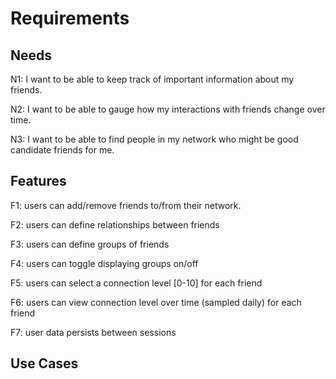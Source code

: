 # Requirements

## Needs

N1: I want to be able to keep track of important information about my friends.

N2: I want to be able to gauge how my interactions with friends change over time.

N3: I want to be able to find people in my network who might be good candidate friends for me.

## Features

F1: users can add/remove friends to/from their network.

F2: users can define relationships between friends

F3: users can define groups of friends

F4: users can toggle displaying groups on/off

F5: users can select a connection level [0-10] for each friend

F6: users can view connection level over time (sampled daily) for each friend

F7: user data persists between sessions

## Use Cases